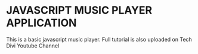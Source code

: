 # JAVASCRIPT MUSIC PLAYER APPLICATION
This is a basic javascript music player. Full tutorial is also uploaded on Tech Divi Youtube Channel
